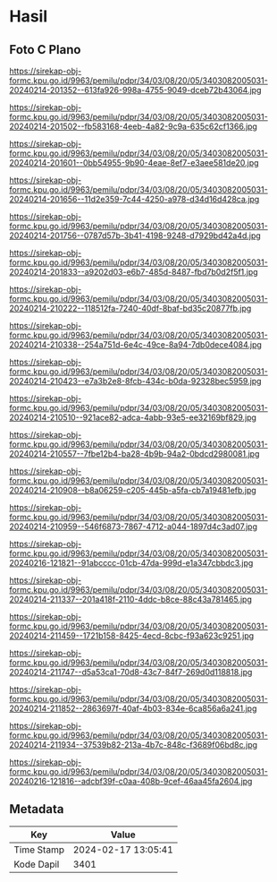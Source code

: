 # Hasil

## Foto C Plano

https://sirekap-obj-formc.kpu.go.id/9963/pemilu/pdpr/34/03/08/20/05/3403082005031-20240214-201352--613fa926-998a-4755-9049-dceb72b43064.jpg

https://sirekap-obj-formc.kpu.go.id/9963/pemilu/pdpr/34/03/08/20/05/3403082005031-20240214-201502--fb583168-4eeb-4a82-9c9a-635c62cf1366.jpg

https://sirekap-obj-formc.kpu.go.id/9963/pemilu/pdpr/34/03/08/20/05/3403082005031-20240214-201601--0bb54955-9b90-4eae-8ef7-e3aee581de20.jpg

https://sirekap-obj-formc.kpu.go.id/9963/pemilu/pdpr/34/03/08/20/05/3403082005031-20240214-201656--11d2e359-7c44-4250-a978-d34d16d428ca.jpg

https://sirekap-obj-formc.kpu.go.id/9963/pemilu/pdpr/34/03/08/20/05/3403082005031-20240214-201756--0787d57b-3b41-4198-9248-d7929bd42a4d.jpg

https://sirekap-obj-formc.kpu.go.id/9963/pemilu/pdpr/34/03/08/20/05/3403082005031-20240214-201833--a9202d03-e6b7-485d-8487-fbd7b0d2f5f1.jpg

https://sirekap-obj-formc.kpu.go.id/9963/pemilu/pdpr/34/03/08/20/05/3403082005031-20240214-210222--118512fa-7240-40df-8baf-bd35c20877fb.jpg

https://sirekap-obj-formc.kpu.go.id/9963/pemilu/pdpr/34/03/08/20/05/3403082005031-20240214-210338--254a751d-6e4c-49ce-8a94-7db0dece4084.jpg

https://sirekap-obj-formc.kpu.go.id/9963/pemilu/pdpr/34/03/08/20/05/3403082005031-20240214-210423--e7a3b2e8-8fcb-434c-b0da-92328bec5959.jpg

https://sirekap-obj-formc.kpu.go.id/9963/pemilu/pdpr/34/03/08/20/05/3403082005031-20240214-210510--921ace82-adca-4abb-93e5-ee32169bf829.jpg

https://sirekap-obj-formc.kpu.go.id/9963/pemilu/pdpr/34/03/08/20/05/3403082005031-20240214-210557--7fbe12b4-ba28-4b9b-94a2-0bdcd2980081.jpg

https://sirekap-obj-formc.kpu.go.id/9963/pemilu/pdpr/34/03/08/20/05/3403082005031-20240214-210908--b8a06259-c205-445b-a5fa-cb7a19481efb.jpg

https://sirekap-obj-formc.kpu.go.id/9963/pemilu/pdpr/34/03/08/20/05/3403082005031-20240214-210959--546f6873-7867-4712-a044-1897d4c3ad07.jpg

https://sirekap-obj-formc.kpu.go.id/9963/pemilu/pdpr/34/03/08/20/05/3403082005031-20240216-121821--91abcccc-01cb-47da-999d-e1a347cbbdc3.jpg

https://sirekap-obj-formc.kpu.go.id/9963/pemilu/pdpr/34/03/08/20/05/3403082005031-20240214-211337--201a418f-2110-4ddc-b8ce-88c43a781465.jpg

https://sirekap-obj-formc.kpu.go.id/9963/pemilu/pdpr/34/03/08/20/05/3403082005031-20240214-211459--1721b158-8425-4ecd-8cbc-f93a623c9251.jpg

https://sirekap-obj-formc.kpu.go.id/9963/pemilu/pdpr/34/03/08/20/05/3403082005031-20240214-211747--d5a53ca1-70d8-43c7-84f7-269d0d118818.jpg

https://sirekap-obj-formc.kpu.go.id/9963/pemilu/pdpr/34/03/08/20/05/3403082005031-20240214-211852--2863697f-40af-4b03-834e-6ca856a6a241.jpg

https://sirekap-obj-formc.kpu.go.id/9963/pemilu/pdpr/34/03/08/20/05/3403082005031-20240214-211934--37539b82-213a-4b7c-848c-f3689f06bd8c.jpg

https://sirekap-obj-formc.kpu.go.id/9963/pemilu/pdpr/34/03/08/20/05/3403082005031-20240216-121816--adcbf39f-c0aa-408b-9cef-46aa45fa2604.jpg


## Metadata

| Key        | Value               |
| ---------- | ------------------- |
| Time Stamp | 2024-02-17 13:05:41 |
| Kode Dapil | 3401                |



